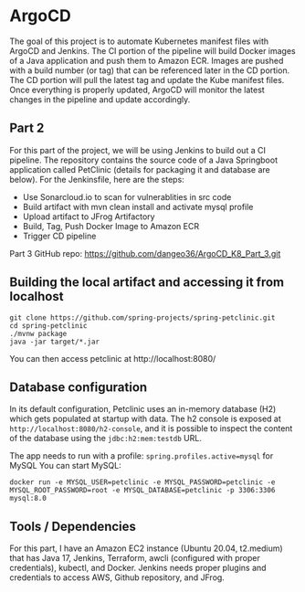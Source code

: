 # ArgoCD  

The goal of this project is to automate Kubernetes manifest files with ArgoCD and Jenkins. The CI portion of the pipeline will build Docker images of a Java application and push them to Amazon ECR. Images are pushed with a build number (or tag) that can be referenced later in the CD portion. The CD portion will pull the latest tag and update the Kube manifest files. Once everything is properly updated, ArgoCD will monitor the latest changes in the pipeline and update accordingly.

## Part 2

For this part of the project, we will be using Jenkins to build out a CI pipeline. The repository contains the source code of a Java Springboot application called PetClinic (details for packaging it and database are below). For the Jenkinsfile, here are the steps:

- Use Sonarcloud.io to scan for vulnerablities in src code
- Build artifact with mvn clean install and activate mysql profile
- Upload artifact to JFrog Artifactory
- Build, Tag, Push Docker Image to Amazon ECR
- Trigger CD pipeline 

Part 3 GitHub repo: https://github.com/dangeo36/ArgoCD_K8_Part_3.git

## Building the local artifact and accessing it from localhost 
```
git clone https://github.com/spring-projects/spring-petclinic.git
cd spring-petclinic
./mvnw package
java -jar target/*.jar
```

You can then access petclinic at http://localhost:8080/

## Database configuration

In its default configuration, Petclinic uses an in-memory database (H2) which
gets populated at startup with data. The h2 console is exposed at `http://localhost:8080/h2-console`,
and it is possible to inspect the content of the database using the `jdbc:h2:mem:testdb` URL.

The app needs to run with a profile: `spring.profiles.active=mysql` for MySQL 
You can start MySQL:

```
docker run -e MYSQL_USER=petclinic -e MYSQL_PASSWORD=petclinic -e MYSQL_ROOT_PASSWORD=root -e MYSQL_DATABASE=petclinic -p 3306:3306 mysql:8.0
```

## Tools / Dependencies
For this part, I have an Amazon EC2 instance (Ubuntu 20.04, t2.medium) that has Java 17, Jenkins, Terraform, awcli (configured with proper credentials), kubectl, and Docker. Jenkins needs proper plugins and credentials to access AWS, Github repository, and JFrog. 
